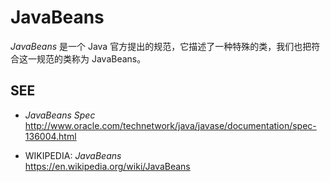 #	JavaBeans

*JavaBeans* 是一个 Java 官方提出的规范，它描述了一种特殊的类，我们也把符合这一规范的类称为 JavaBeans。

##	SEE

*	*JavaBeans Spec*  
	http://www.oracle.com/technetwork/java/javase/documentation/spec-136004.html

*	WIKIPEDIA: *JavaBeans*  
	https://en.wikipedia.org/wiki/JavaBeans
